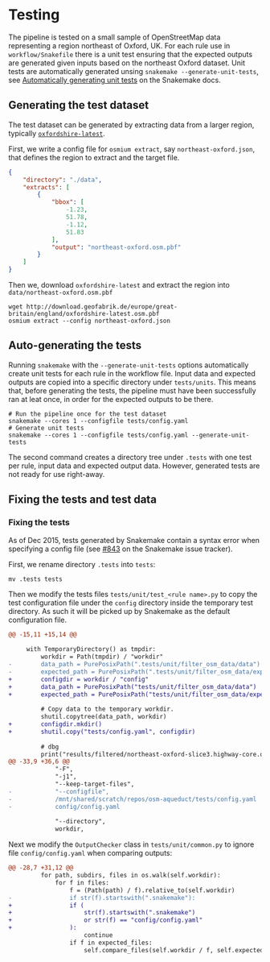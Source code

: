 # Testing

The pipeline is tested on a small sample of OpenStreetMap data
representing a region northeast of Oxford, UK. For each rule use in
`workflow/Snakefile` there is a unit test ensuring that the expected
outputs are generated given inputs based on the northeast Oxford
dataset. Unit tests are automatically generated unsing `snakemake
--generate-unit-tests`, see [Automatically generating unit tests](https://snakemake.readthedocs.io/en/stable/snakefiles/testing.html) on the Snakemake docs.

## Generating the test dataset

The test dataset can be generated by extracting data from a larger
region, typically [`oxfordshire-latest`](http://download.geofabrik.de/europe/great-britain/england/oxfordshire.html).

First, we write a config file for `osmium extract`, say
`northeast-oxford.json`, that defines the region to extract and the
target file.

```json
{
    "directory": "./data",
    "extracts": [
        {
            "bbox": [
                -1.23,
                51.78,
                -1.12,
                51.83
            ],
            "output": "northeast-oxford.osm.pbf"
        }
    ]
}

```

Then we, download `oxfordshire-latest` and extract the region into `data/northeast-oxford.osm.pbf`
```shell
wget http://download.geofabrik.de/europe/great-britain/england/oxfordshire-latest.osm.pbf
osmium extract --config northeast-oxford.json
```

## Auto-generating the tests

Running `snakemake` with the `--generate-unit-tests` options
automatically create unit tests for each rule in the workflow
file. Input data and expected outputs are copied into a specific
directory under `tests/units`. This means that, before generating the
tests, the pipeline must have been successfully ran at leat once, in
order for the expected outputs to be there.

```shell
# Run the pipeline once for the test dataset
snakemake --cores 1 --configfile tests/config.yaml
# Generate unit tests
snakemake --cores 1 --configfile tests/config.yaml --generate-unit-tests
```

The second command creates a directory tree under `.tests` with one
test per rule, input data and expected output data. However, generated
tests are not ready for use right-away.

## Fixing the tests and test data

### Fixing the tests

As of Dec 2015, tests generated by Snakemake contain a syntax error
when specifying a config file (see
[#843](https://github.com/snakemake/snakemake/issues/843) on the
Snakemake issue tracker).

First, we rename directory `.tests` into `tests`:

```shell
mv .tests tests
```

Then we modify the tests files `tests/unit/test_<rule name>.py` to
copy the test configuration file under the `config` directory inside
the temporary test directory. As such it will be picked up by
Snakemake as the default configuration file.

```diff
@@ -15,11 +15,14 @@
 
     with TemporaryDirectory() as tmpdir:
         workdir = Path(tmpdir) / "workdir"
-        data_path = PurePosixPath(".tests/unit/filter_osm_data/data")
-        expected_path = PurePosixPath(".tests/unit/filter_osm_data/expected")
+        configdir = workdir / "config"
+        data_path = PurePosixPath("tests/unit/filter_osm_data/data")
+        expected_path = PurePosixPath("tests/unit/filter_osm_data/expected")
 
         # Copy data to the temporary workdir.
         shutil.copytree(data_path, workdir)
+        configdir.mkdir()
+        shutil.copy("tests/config.yaml", configdir)
 
         # dbg
         print("results/filtered/northeast-oxford-slice3.highway-core.osm.pbf", file=sys.stderr)
@@ -33,9 +36,6 @@
             "-F", 
             "-j1",
             "--keep-target-files",
-            "--configfile",
-            /mnt/shared/scratch/repos/osm-aqueduct/tests/config.yaml
-            config/config.yaml
     
             "--directory",
             workdir,
```

Next we  modify the `OutputChecker` class in `tests/unit/common.py` to
ignore file `config/config.yaml` when comparing outputs:

```diff
@@ -28,7 +31,12 @@
         for path, subdirs, files in os.walk(self.workdir):
             for f in files:
                 f = (Path(path) / f).relative_to(self.workdir)
-                if str(f).startswith(".snakemake"):
+                if (
+                    str(f).startswith(".snakemake")
+                    or str(f) == "config/config.yaml"
+                ):
                     continue
                 if f in expected_files:
                     self.compare_files(self.workdir / f, self.expected_path / f)
```
